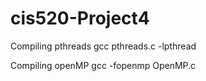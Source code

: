 # cis520-Project4

Compiling pthreads
gcc pthreads.c -lpthread

Compiling openMP
gcc -fopenmp OpenMP.c

